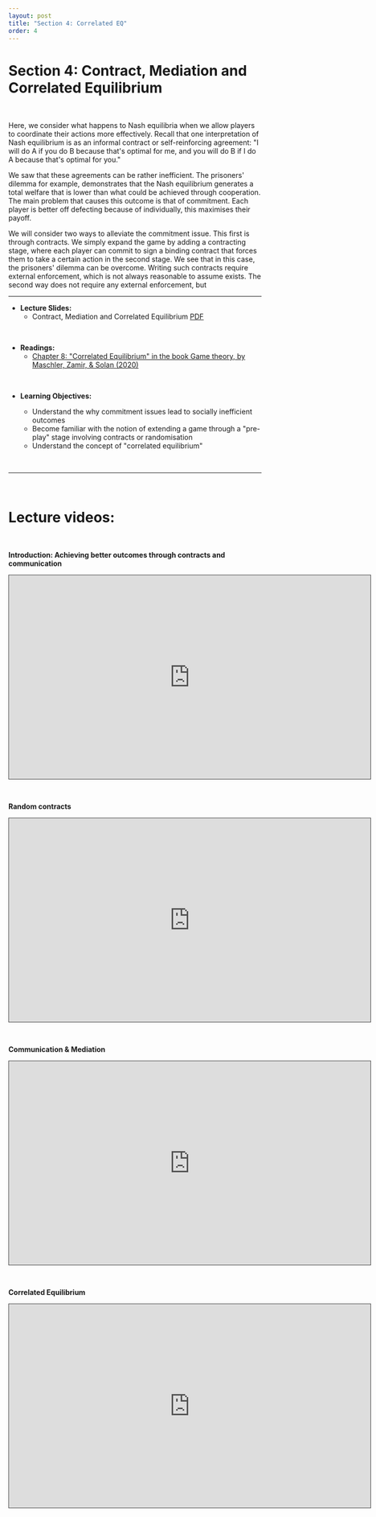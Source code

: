 ```yaml
---
layout: post
title: "Section 4: Correlated EQ"
order: 4 
---
```


# Section 4: Contract, Mediation and Correlated Equilibrium

<br>

Here, we consider what happens to  Nash equilibria when we allow players to coordinate their actions more effectively. Recall that one interpretation of Nash equilibrium is as an informal contract or self-reinforcing agreement: "I will do A if you do B because that's optimal for me, and you will do B if I do A because that's optimal for you." 

We saw that these agreements can be rather inefficient. The prisoners' dilemma for example, demonstrates that the Nash equilibrium generates a total welfare that is lower than what could be achieved through cooperation. The main problem that causes this outcome is that of commitment. Each player is better off defecting because of individually, this maximises their payoff. 

We will consider two ways to alleviate the commitment issue. This first is through contracts. We simply expand the game by adding a contracting stage, where each player can commit to sign a binding contract that forces them to take a certain action in the second stage. We see that in this case, the prisoners' dilemma can be overcome. Writing such contracts require external enforcement, which is not always reasonable to assume exists. The second way does not require any external enforcement, but 

---

  
- **Lecture Slides:**  
  - Contract, Mediation and Correlated Equilibrium [PDF](https://drive.google.com/uc?export=download&id=18rha3tE_LAcMbBrwwaDvz6pR8DqOJIEn)
  

<br>

- **Readings:**
  *   [Chapter 8: "Correlated Equilibrium" in the book Game theory, by Maschler, Zamir, & Solan (2020)](https://r2.vlereader.com/Reader?ean=9781107254206)




<br>

- **Learning Objectives:**
  
  - Understand the why commitment issues lead to socially inefficient outcomes
  - Become familiar with the notion of extending a game through a "pre-play" stage involving contracts or randomisation
  - Understand the concept of "correlated equilibrium"
  


<br>

--- 


<br>

# Lecture videos: 

<br>

**Introduction: Achieving better outcomes through contracts and communication**
<br>

<iframe src="https://york.cloud.panopto.eu/Panopto/Pages/Embed.aspx?id=a59571ed-2919-4358-acbb-ade301262d56&autoplay=false&offerviewer=true&showtitle=false&showbrand=false&captions=false&interactivity=all" height="405" width="720" style="border: 1px solid #464646;" allowfullscreen allow="autoplay"></iframe></p>
<br>


**Random contracts**

<iframe src="https://york.cloud.panopto.eu/Panopto/Pages/Embed.aspx?id=72479b63-2a06-4378-926d-ade400d53148&autoplay=false&offerviewer=true&showtitle=false&showbrand=false&captions=false&interactivity=all" height="405" width="720" style="border: 1px solid #464646;" allowfullscreen allow="autoplay"></iframe></p>

<br>

**Communication & Mediation**

<iframe src="https://york.cloud.panopto.eu/Panopto/Pages/Embed.aspx?id=f9016302-e408-42e0-8269-ade60108bf86&autoplay=false&offerviewer=true&showtitle=false&showbrand=false&captions=false&interactivity=all" height="405" width="720" style="border: 1px solid #464646;" allowfullscreen allow="autoplay"></iframe></p>

<br>

**Correlated Equilibrium**

<iframe src="https://york.cloud.panopto.eu/Panopto/Pages/Embed.aspx?id=5aba3a0a-e973-430e-b7e5-ade6010ccd4d&autoplay=false&offerviewer=true&showtitle=false&showbrand=false&captions=false&interactivity=all" height="405" width="720" style="border: 1px solid #464646;" allowfullscreen allow="autoplay"></iframe></p>
